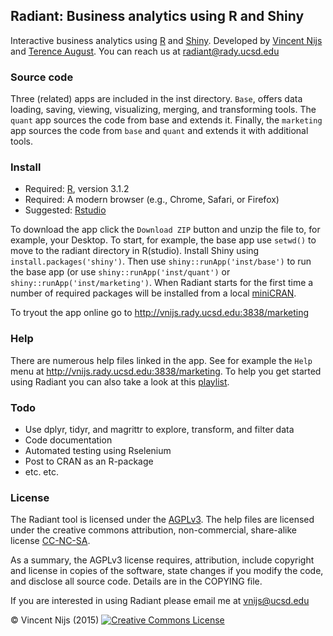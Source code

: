 ## Radiant: Business analytics using R and Shiny

Interactive business analytics using [R](http://www.r-project.org/) and [Shiny](http[://www.rstudio.com/shiny/). Developed by [Vincent Nijs]("http://rady.ucsd.edu/faculty/directory/nijs/") and [Terence August]("http://rady.ucsd.edu/faculty/directory/august/"). You can reach us at radiant@rady.ucsd.edu

### Source code

Three (related) apps are included in the inst directory. `Base`, offers data loading, saving, viewing, visualizing, merging, and transforming tools. The `quant` app sources the code from base and extends it. Finally, the `marketing` app sources the code from `base` and `quant` and extends it with additional tools.

### Install

- Required: [R](http://cran.rstudio.com/), version 3.1.2
- Required: A modern browser (e.g., Chrome, Safari, or Firefox)
- Suggested: [Rstudio](http://www.rstudio.com/products/rstudio/download/)

To download the app click the `Download ZIP` button and unzip the file to, for example, your Desktop. To start, for example, the base app use `setwd()` to move to the radiant directory in R(studio). Install Shiny using `install.packages('shiny')`. Then use `shiny::runApp('inst/base')` to run the base app (or use `shiny::runApp('inst/quant')` or `shiny::runApp('inst/marketing')`. When Radiant starts for the first time a number of required packages will be installed from a local [miniCRAN](https://github.com/andrie/miniCRAN).

To tryout the app online go to http://vnijs.rady.ucsd.edu:3838/marketing

### Help

There are numerous help files linked in the app. See for example the `Help` menu at http://vnijs.rady.ucsd.edu:3838/marketing. To help you get started using Radiant you can also take a look at this [playlist](https://www.youtube.com/watch?v=e02LFmNysoM&list=PLNhtaetb48EfAAlfQMJsuvLCSLvcn_0BC).

### Todo

- Use dplyr, tidyr, and magrittr to explore, transform, and filter data
- Code documentation
- Automated testing using Rselenium
- Post to CRAN as an R-package
- etc. etc.

### License

The Radiant tool is licensed under the <a href="http://www.tldrlegal.com/l/AGPL3" target="\_blank">AGPLv3</a>. The help files are licensed under the creative commons attribution, non-commercial, share-alike license <a href="http://creativecommons.org/licenses/by-nc-sa/4.0/" target="\_blank">CC-NC-SA</a>.

As a summary, the AGPLv3 license requires, attribution, include copyright and license in copies of the software, state changes if you modify the code, and disclose all source code. Details are in the COPYING file.

If you are interested in using Radiant please email me at vnijs@ucsd.edu

&copy; Vincent Nijs (2015) <a rel="license" href="http://creativecommons.org/licenses/by-nc-sa/4.0/" target="_blank"><img alt="Creative Commons License" style="border-width:0" src="imgs/80x15.png" /></a>
